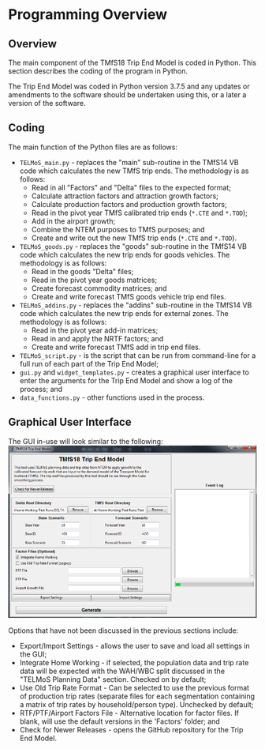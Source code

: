 # Programming Overview

## Overview

The main component of the TMfS18 Trip End Model is coded in Python. This
section describes the coding of the program in Python.

The Trip End Model was coded in Python version 3.7.5 and any updates or
amendments to the software should be undertaken using this, or a later a
version of the software.

## Coding

The main function of the Python files are as follows:

- `TELMoS_main.py` - replaces the "main" sub-routine in the TMfS14 VB
  code which calculates the new TMfS trip ends. The methodology is as
  follows:
    - Read in all "Factors" and "Delta" files to the expected format;
    - Calculate attraction factors and attraction growth factors;
    - Calculate production factors and production growth factors;
    - Read in the pivot year TMfS calibrated trip ends (`*.CTE` and `*.TOD`);
    - Add in the airport growth;
    - Combine the NTEM purposes to TMfS purposes; and
    - Create and write out the new TMfS trip ends (`*.CTE` and `*.TOD`).
- `TELMoS_goods.py` - replaces the "goods" sub-routine in the TMfS14 VB
  code which calculates the new trip ends for goods vehicles. The
  methodology is as follows:
    - Read in the goods "Delta" files;
    - Read in the pivot year goods matrices;
    - Create forecast commodity matrices; and
    - Create and write forecast TMfS goods vehicle trip end files.
- `TELMoS_addins.py` - replaces the "addins" sub-routine in the TMfS14
  VB code which calculates the new trip ends for external zones. The
  methodology is as follows:
    - Read in the pivot year add-in matrices;
    - Read in and apply the NRTF factors; and
    - Create and write forecast TMfS add in trip end files.
- `TELMoS_script.py` - is the script that can be run from command-line
  for a full run of each part of the Trip End Model;
- `gui.py` and `widget_templates.py` - creates a graphical user interface
  to enter the arguments for the Trip End Model and show a log of the
  process; and
- `data_functions.py` - other functions used in the process.

## Graphical User Interface

The GUI in-use will look similar to the following:
![](./media/gui_preview.png)

Options that have not been discussed in the previous sections include:

- Export/Import Settings - allows the user to save and load all
  settings in the GUI;
- Integrate Home Working - if selected, the population data and trip
  rate data will be expected with the WAH/WBC split discussed in the
  "TELMoS Planning Data" section. Checked on by default;
- Use Old Trip Rate Format - Can be selected to use the previous
  format of production trip rates (separate files for each
  segmentation containing a matrix of trip rates by household/person
  type). Unchecked by default;
- RTF/PTF/Airport Factors File - Alternative location for factor
  files. If blank, will use the default versions in the 'Factors'
  folder; and
- Check for Newer Releases - opens the GitHub repository for the Trip
  End Model.
